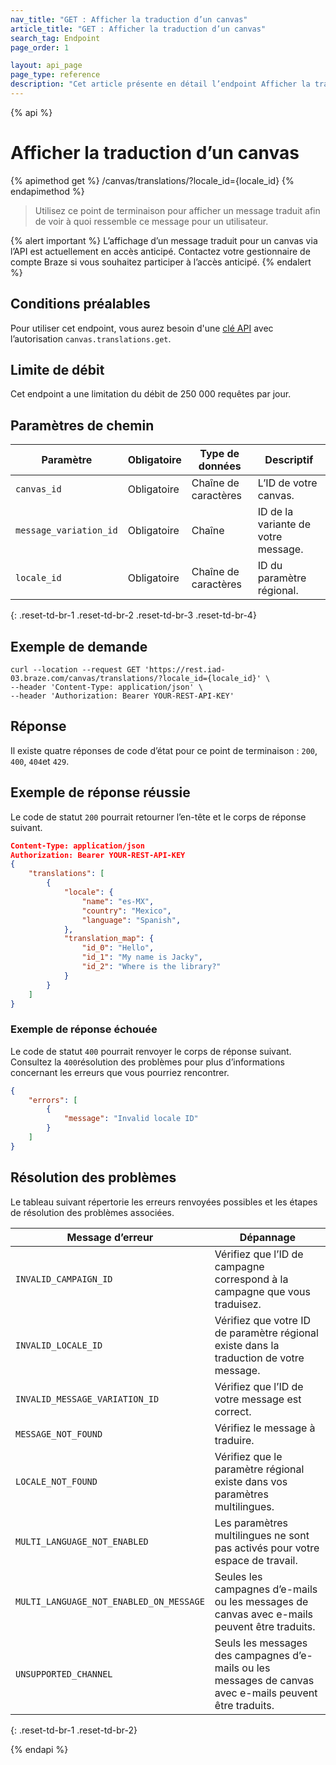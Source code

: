 ```yaml
---
nav_title: "GET : Afficher la traduction d’un canvas"
article_title: "GET : Afficher la traduction d’un canvas"
search_tag: Endpoint
page_order: 1

layout: api_page
page_type: reference
description: "Cet article présente en détail l’endpoint Afficher la traduction d’un canvas."
---
```


{% api %}
# Afficher la traduction d’un canvas
{% apimethod get %}
/canvas/translations/?locale_id={locale_id}
{% endapimethod %}

> Utilisez ce point de terminaison pour afficher un message traduit afin de voir à quoi ressemble ce message pour un utilisateur.

{% alert important %}
L’affichage d’un message traduit pour un canvas via l’API est actuellement en accès anticipé. Contactez votre gestionnaire de compte Braze si vous souhaitez participer à l’accès anticipé.
{% endalert %}

## Conditions préalables

Pour utiliser cet endpoint, vous aurez besoin d'une [clé API]({{site.baseurl}}/api/basics#rest-api-key/) avec l’autorisation `canvas.translations.get`.

## Limite de débit

Cet endpoint a une limitation du débit de 250 000 requêtes par jour.

## Paramètres de chemin

| Paramètre | Obligatoire | Type de données | Descriptif |
| --------- | ---------| --------- | ----------- |
|`canvas_id`| Obligatoire | Chaîne de caractères | L’ID de votre canvas. |
|`message_variation_id`| Obligatoire | Chaîne | ID de la variante de votre message. |
|`locale_id`| Obligatoire | Chaîne de caractères | ID du paramètre régional. |
{: .reset-td-br-1 .reset-td-br-2 .reset-td-br-3  .reset-td-br-4}

## Exemple de demande

```
curl --location --request GET 'https://rest.iad-03.braze.com/canvas/translations/?locale_id={locale_id}' \
--header 'Content-Type: application/json' \
--header 'Authorization: Bearer YOUR-REST-API-KEY'
```

## Réponse

Il existe quatre réponses de code d’état pour ce point de terminaison : `200`, `400`, `404`et `429`.

## Exemple de réponse réussie

Le code de statut `200` pourrait retourner l’en-tête et le corps de réponse suivant.

```json
Content-Type: application/json
Authorization: Bearer YOUR-REST-API-KEY
{
	"translations": [
		{
			"locale": {
 				"name": "es-MX",
 				"country": "Mexico",
 				"language": "Spanish",
			},
			"translation_map": {
				"id_0": "Hello",
				"id_1": "My name is Jacky",
				"id_2": "Where is the library?"
			}
		}
	]
}
```

### Exemple de réponse échouée

Le code de statut `400` pourrait renvoyer le corps de réponse suivant. Consultez la `400`résolution des problèmes[](#troubleshooting) pour plus d’informations concernant les erreurs que vous pourriez rencontrer.

```json
{
	"errors": [
		{
			"message": "Invalid locale ID"
		}
	]
}
```

## Résolution des problèmes

Le tableau suivant répertorie les erreurs renvoyées possibles et les étapes de résolution des problèmes associées.

| Message d’erreur | Dépannage |
|-----------------------------------------|------------------------------------------------------------------------------------|
| `INVALID_CAMPAIGN_ID`                   | Vérifiez que l’ID de campagne correspond à la campagne que vous traduisez.                   |
| `INVALID_LOCALE_ID`                     | Vérifiez que votre ID de paramètre régional existe dans la traduction de votre message.                         |
| `INVALID_MESSAGE_VARIATION_ID`          | Vérifiez que l’ID de votre message est correct.                                                |
| `MESSAGE_NOT_FOUND`                     | Vérifiez le message à traduire.                                           |
| `LOCALE_NOT_FOUND`                      | Vérifiez que le paramètre régional existe dans vos paramètres multilingues.                         |
| `MULTI_LANGUAGE_NOT_ENABLED`            | Les paramètres multilingues ne sont pas activés pour votre espace de travail.                       |
| `MULTI_LANGUAGE_NOT_ENABLED_ON_MESSAGE` | Seules les campagnes d’e-mails ou les messages de canvas avec e-mails peuvent être traduits.             |
| `UNSUPPORTED_CHANNEL`                   | Seuls les messages des campagnes d’e-mails ou les messages de canvas avec e-mails peuvent être traduits. |
{: .reset-td-br-1 .reset-td-br-2}

{% endapi %}